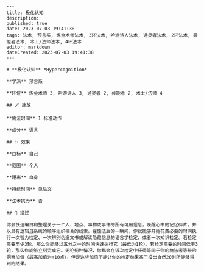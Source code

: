 
    ---
    title: 极化认知
    description: 
    published: true
    date: 2023-07-03 19:41:38
    tags: 法术, 预言系, 炼金术师法术, 3环法术, 吟游诗人法术, 通灵者法术, 2环法术, 异能者法术, 术士/法师法术, 4环法术
    editor: markdown
    dateCreated: 2023-07-03 19:41:38
    ---

    # **极化认知** *Hypercognition*

    **学派** 预言系 

    **环位** 炼金术师 3, 吟游诗人 3, 通灵者 2, 异能者 2, 术士/法师 4

    ## 🪄 施放

    **施法时间** 1 标准动作

    **成分** 语言

    ## ✨ 效果 

    **目标** 自己 

    **范围** 个人

    **距离** 自身  

    **持续时间** 见后文 

    **法术抗力** 否

    ## 📖 描述

    你会快速编目和整理关于一个人、地点、事物或事件的所有可用信息，唤醒心中的记忆碎片，并以具有逻辑且系统的顺序组织相关的线索。在施法后的一瞬间，你就能够开始花费必要的时间执行一次智力检定、一次辨别伪造文书或解读隐藏信息的语言学检定、或者一次知识检定。若检定需要至少3轮，那么你能够以五分之一的时间快速执行它（最低为1轮）。若检定需要的时间低于3轮，那么你能够立刻完成它。无论何种情况，你都会在该次检定中获得等同于你的施法者等级的洞察加值（最高加值为+10点），但是这些加值不能让你的检定结果高于投出自然20时所能够得到的结果。
    